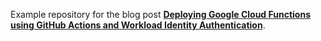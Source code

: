 Example repository for the blog post **[Deploying Google Cloud Functions using GitHub Actions and Workload Identity Authentication](https://blog.leandrotoledo.org/deploying-google-cloud-functions-using-github-actions-and-workload-identity-authentication/)**.
